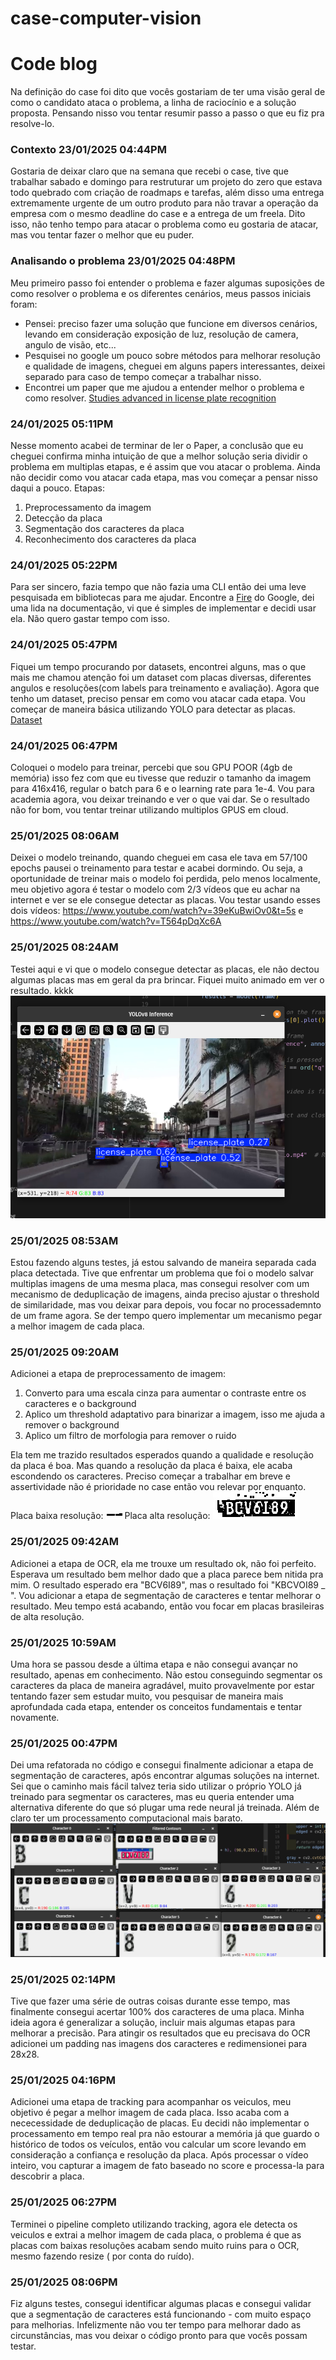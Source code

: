 # case-computer-vision



# Code blog

Na definição do case foi dito que vocês gostariam de ter uma visão geral de como o candidato ataca o problema, a linha de raciocínio e a solução proposta. Pensando nisso vou tentar resumir passo a passo o que eu fiz pra resolve-lo. 


### Contexto 23/01/2025 04:44PM

Gostaria de deixar claro que na semana que recebi o case, tive que trabalhar sabado e domingo para restruturar um projeto do zero que estava todo quebrado com criação de roadmaps e tarefas, além disso uma entrega extremamente urgente de um outro produto para não travar a operação da empresa com o mesmo deadline do case e a entrega de um freela. Dito isso, não tenho tempo para atacar o problema como eu gostaria de atacar, mas vou tentar fazer o melhor que eu puder.


### Analisando o problema 23/01/2025 04:48PM
Meu primeiro passo foi entender o problema e fazer algumas suposições de como resolver o problema e os diferentes cenários, meus passos iniciais foram:
- Pensei: preciso fazer uma solução que funcione em diversos cenários, levando em consideração exposição de luz, resolução de camera, angulo de visão, etc...
- Pesquisei no google um pouco sobre métodos para melhorar resolução e qualidade de imagens, cheguei em alguns papers interessantes, deixei separado para caso de tempo começar a trabalhar nisso.
- Encontrei um paper que me ajudou a entender melhor o problema e como resolver. [Studies advanced in license plate recognition](https://www.researchgate.net/publication/372823340_Studies_Advanced_in_License_Plate_Recognition)

### 24/01/2025 05:11PM
Nesse momento acabei de terminar de ler o Paper, a conclusão que eu cheguei confirma minha intuição de que a melhor solução seria dividir o problema em multiplas etapas, e é assim que vou atacar o problema. Ainda não decidir como vou atacar cada etapa, mas vou começar a pensar nisso daqui a pouco.
Etapas:
1) Preprocessamento da imagem
2) Detecção da placa
3) Segmentação dos caracteres da placa
4) Reconhecimento dos caracteres da placa

### 24/01/2025 05:22PM
Para ser sincero, fazia tempo que não fazia uma CLI então dei uma leve pesquisada em bibliotecas para me ajudar. Encontre a [Fire](https://github.com/google/python-fire/blob/master/docs/guide.md) do Google, dei uma lida na documentação, vi que é simples de implementar e decidi usar ela. Não quero gastar tempo com isso.


### 24/01/2025 05:47PM
Fiquei um tempo procurando por datasets, encontrei alguns, mas o que mais me chamou atenção foi um dataset com placas diversas, diferentes angulos e resoluções(com labels para treinamento e avaliação). Agora que tenho um dataset, preciso pensar em como vou atacar cada etapa. Vou começar de maneira básica utilizando YOLO para detectar as placas. [Dataset](https://www.kaggle.com/datasets/fareselmenshawii/license-plate-dataset)


### 24/01/2025 06:47PM
Coloquei o modelo para treinar, percebi que sou GPU POOR (4gb de memória) isso fez com que eu tivesse que reduzir o tamanho da imagem para 416x416, regular o batch para 6 e o learning rate para 1e-4. Vou para academia agora, vou deixar treinando e ver o que vai dar. Se o resultado não for bom, vou tentar treinar utilizando multiplos GPUS em cloud. 


### 25/01/2025 08:06AM
Deixei o modelo treinando, quando cheguei em casa ele tava em 57/100 epochs pausei o treinamento para testar e acabei dormindo. Ou seja, a oportunidade de treinar mais o modelo foi perdida, pelo menos localmente, meu objetivo agora é testar o modelo com 2/3 vídeos que eu achar na internet e ver se ele consegue detectar as placas.
Vou testar usando esses dois vídeos: https://www.youtube.com/watch?v=39eKuBwiOv0&t=5s e https://www.youtube.com/watch?v=T564pDqXc6A


### 25/01/2025 08:24AM
Testei aqui e vi que o modelo consegue detectar as placas, ele não dectou algumas placas mas em geral da pra brincar. Fiquei muito animado em ver o resultado. kkkk 
![License Plate Detection](media/image.png)

### 25/01/2025 08:53AM
Estou fazendo alguns testes, já estou salvando de maneira separada cada placa detectada. Tive que enfrentar um problema que foi o modelo salvar multiplas imagens de uma mesma placa, mas consegui resolver com um mecanismo de deduplicação de imagens, ainda preciso ajustar o threshold de similaridade, mas vou deixar para depois, vou focar no processademnto de um frame agora. Se der tempo quero implementar um mecanismo pegar a melhor imagem de cada placa.

### 25/01/2025 09:20AM
Adicionei a etapa de preprocessamento de imagem:
1) Converto para uma escala cinza para aumentar o contraste entre os caracteres e o background
2) Aplico um threshold adaptativo para binarizar a imagem, isso me ajuda a remover o background
3) Aplico um filtro de morfologia para remover o ruido 

Ela tem me trazido resultados esperados quando a qualidade e resolução da placa é boa. Mas quando a resolução da placa é baixa, ele acaba escondendo os caracteres. Preciso começar a trabalhar em breve e assertividade não é prioridade no case então vou relevar por enquanto.
Placa baixa resolução:
![placa_baixa_resolucao](media/placa_pre_baixa_res.jpg)
Placa alta resolução:
![placa_boa_resolucao](media/placa_pre_boa_res.jpg)

### 25/01/2025 09:42AM
Adicionei a etapa de OCR, ela me trouxe um resultado ok, não foi perfeito. Esperava um resultado bem melhor dado que a placa parece bem nitida pra mim. O resultado esperado era "BCV6I89", mas o resultado foi "KBCVOI89 _ ". Vou adicionar a etapa de segmentação de caracteres e tentar melhorar o resultado. Meu tempo está acabando, então vou focar em placas brasileiras de alta resolução.

### 25/01/2025 10:59AM
Uma hora se passou desde a última etapa e não consegui avançar no resultado, apenas em conhecimento. Não estou conseguindo segmentar os caracteres da placa de maneira agradável, muito provavelmente por estar tentando fazer sem estudar muito, vou pesquisar de maneira mais aprofundada cada etapa, entender os conceitos fundamentais e tentar novamente.

### 25/01/2025 00:47PM
Dei uma refatorada no código e consegui finalmente adicionar a etapa de segmentação de caracteres, após encontrar algumas soluções na internet. Sei que o caminho mais fácil talvez teria sido utilizar o próprio YOLO já treinado para segmentar os caracteres, mas eu queria entender uma alternativa diferente do que só plugar uma rede neural já treinada. Além de claro ter um processamento computacional mais barato.
![Segmentation](media/segmentation.png)

### 25/01/2025 02:14PM
Tive que fazer uma série de outras coisas durante esse tempo, mas finalmente consegui acertar 100% dos caracteres de uma placa. Minha ideia agora é generalizar a solução, incluir mais algumas etapas para melhorar a precisão. Para atingir os resultados que eu precisava do OCR adicionei um padding nas imagens dos caracteres e redimensionei para 28x28.

### 25/01/2025 04:16PM
Adicionei uma etapa de tracking para acompanhar os veiculos, meu objetivo é pegar a melhor imagem de cada placa. Isso acaba com a nececessidade de deduplicação de placas. Eu decidi não implementar o processamento em tempo real pra não estourar a memória já que guardo o histórico de todos os veículos, então vou calcular um score levando em consideração a confiança e resolução da placa. Após processar o vídeo inteiro, vou capturar a imagem de fato baseado no score e processa-la para descobrir a placa.


### 25/01/2025 06:27PM
Terminei o pipeline completo utilizando tracking, agora ele detecta os veiculos e extrai a melhor imagem de cada placa, o problema é que as placas com baixas resoluções acabam sendo muito ruins para o OCR, mesmo fazendo resize ( por conta do ruído).


### 25/01/2025 08:06PM
Fiz alguns testes, consegui identificar algumas placas e consegui validar que a segmentação de caracteres está funcionando - com muito espaço para melhorias. Infelizmente não vou ter tempo para melhorar dado as circunstâncias, mas vou deixar o código pronto para que vocês possam testar. 